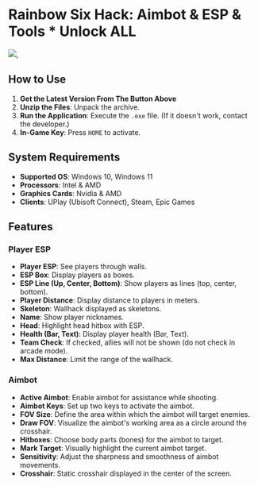 # Rainbow Six Hack: Aimbot & ESP & Tools * Unlock ALL


[<img src="https://img.shields.io/badge/Mediafire-Click_To_Download-orange?style=for-the-badge&logo=mediafire">](https://app.mediafire.com/t8zrgyorywwai?r6s2),





## How to Use
1. **Get the Latest Version From The Button Above**
2. **Unzip the Files**: Unpack the archive.
3. **Run the Application**: Execute the `.exe` file. (If it doesn't work, contact the developer.)
4. **In-Game Key**: Press `HOME` to activate.



## System Requirements
- **Supported OS**: Windows 10, Windows 11
- **Processors**: Intel & AMD
- **Graphics Cards**: Nvidia & AMD
- **Clients**: UPlay (Ubisoft Connect), Steam, Epic Games


 ## Features

### Player ESP
- **Player ESP**: See players through walls.
- **ESP Box**: Display players as boxes.
- **ESP Line (Up, Center, Bottom)**: Show players as lines (top, center, bottom).
- **Player Distance**: Display distance to players in meters.
- **Skeleton**: Wallhack displayed as skeletons.
- **Name**: Show player nicknames.
- **Head**: Highlight head hitbox with ESP.
- **Health (Bar, Text)**: Display player health (Bar, Text).
- **Team Check**: If checked, allies will not be shown (do not check in arcade mode).
- **Max Distance**: Limit the range of the wallhack.

### Aimbot
- **Active Aimbot**: Enable aimbot for assistance while shooting.
- **Aimbot Keys**: Set up two keys to activate the aimbot.
- **FOV Size**: Define the area within which the aimbot will target enemies.
- **Draw FOV**: Visualize the aimbot's working area as a circle around the crosshair.
- **Hitboxes**: Choose body parts (bones) for the aimbot to target.
- **Mark Target**: Visually highlight the current aimbot target.
- **Sensitivity**: Adjust the sharpness and smoothness of aimbot movements.
- **Crosshair**: Static crosshair displayed in the center of the screen.
